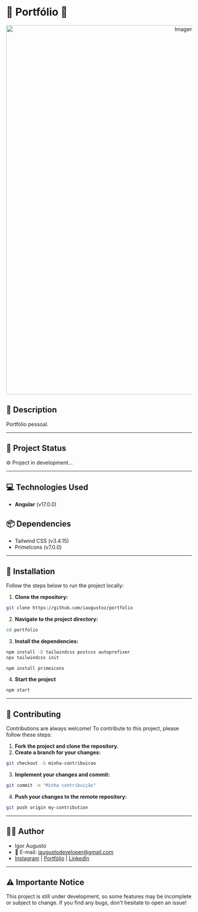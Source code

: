 # 🎨 Portfólio 🎨

<div align="center">
<img src="" width="1000px" alt="Imagem do site" title="Imagem do site"/>
</div>

## 📜 **Description**

Portfólio pessoal.

---

## 🚀 **Project Status**

⚙️ Project in development...

---

## 💻 **Technologies Used**

- **Angular** (v17.0.0)

## 📦 **Dependencies**

- Tailwind CSS (v3.4.15)
- PrimeIcons (v7.0.0)

---

## 🔧 **Installation**

Follow the steps below to run the project locally:

1. **Clone the repository:**

```bash
git clone https://github.com/iaugustoz/portfolio
```

2. **Navigate to the project directory:**

```bash
cd portfolio
```

3. **Install the dependencies:**

```bash
npm install -D tailwindcss postcss autoprefixer
npx tailwindcss init

npm install primeicons
```

4. **Start the project**

```bash
npm start
```

---

## 🤝 Contributing

Contributions are always welcome! To contribute to this project, please follow these steps:

1. **Fork the project and clone the repository.**
2. **Create a branch for your changes:**

```bash
git checkout -b minha-contribuicao
```

3. **Implement your changes and commit:**

```bash
git commit -m "Minha contribuição"
```

4. **Push your changes to the remote repository:**

```bash
git push origin my-contribution
```

---

## 👨‍💻 Author

- Igor Augusto
- 📧 E-mail: iaugustodeveloper@gmail.com
- [Instagram](https://www.instagram.com/iaugusto__/) | [Portfólio](https://iaugusto.vercel.app/) | [LinkedIn](https://www.linkedin.com/in/igorbrz/)

---

## ⚠️ Importante Notice

This project is still under development, so some features may be incomplete or subject to change. If you find any bugs, don't hesitate to open an issue!
